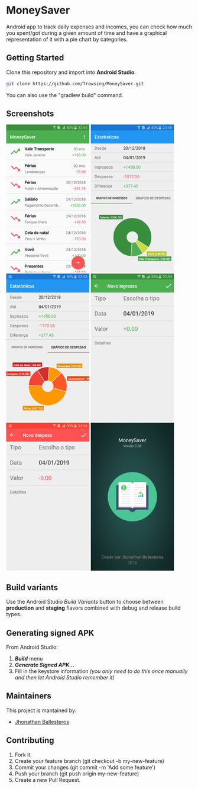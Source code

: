 # MoneySaver

Android app to track daily expenses and incomes, you can check how much you spent/got during a given amount of time and have a graphical representation of it with a pie chart by categories.


## Getting Started
Clone this repository and import into **Android Studio**.
```bash
git clone https://github.com/Trowsing/MoneySaver.git
```
You can also use the "gradlew build" command.

Screenshots
-------------

<img src="screenshots/1.png" height="400" alt="Screenshot"/> <img src="screenshots/2.png" height="400" alt="Screenshot"/> <img src="screenshots/3.png" height="400" alt="Screenshot"/> <img src="screenshots/4.png" height="400" alt="Screenshot"/> <img src="screenshots/5.png" height="400" alt="Screenshot"/> <img src="screenshots/6.png" height="400" alt="Screenshot"/>


## Build variants
Use the Android Studio *Build Variants* button to choose between **production** and **staging** flavors combined with debug and release build types.


## Generating signed APK
From Android Studio:
1. ***Build*** menu
2. ***Generate Signed APK...***
3. Fill in the keystore information *(you only need to do this once manually and then let Android Studio remember it)*

## Maintainers
This project is mantained by:
* [Jhonathan Ballesteros](http://github.com/Trowsing)


## Contributing

1. Fork it.
2. Create your feature branch (git checkout -b my-new-feature)
3. Commit your changes (git commit -m 'Add some feature')
4. Push your branch (git push origin my-new-feature)
5. Create a new Pull Request.
